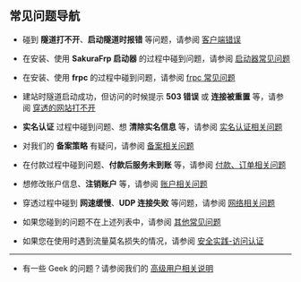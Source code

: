 ## 常见问题导航

- 碰到 **隧道打不开**、**启动隧道时报错** 等问题，请参阅 [客户端错误](/faq/client-error)

- 在安装、使用 **SakuraFrp 启动器** 的过程中碰到问题，请参阅 [启动器常见问题](/faq/launcher)

- 在安装、使用 **frpc** 的过程中碰到问题，请参阅 [frpc 常见问题](/faq/frpc)

- 建站时隧道启动成功，但访问的时候提示 **503 错误** 或 **连接被重置** 等，请参阅 [穿透的网站打不开](/faq/site-inaccessible)

- **实名认证** 过程中碰到问题、想 **清除实名信息** 等，请参阅 [实名认证相关问题](/faq/realname)

- 对我们的 **备案策略** 有疑问，请参阅 [备案相关问题](/faq/beian)

- 在付款过程中碰到问题、**付款后服务未到账** 等，请参阅 [付款、订单相关问题](/faq/payment)

- 想修改账户信息、**注销账户** 等，请参阅 [账户相关问题](/faq/account)

- 穿透过程中碰到 **网速缓慢**、**UDP 连接失败** 等问题，请参阅 [网络相关问题](/faq/network)

- 如果您碰到的问题不在上述列表中，请参阅 [其他常见问题](/faq/misc)

- 如果您在使用时遇到流量莫名损失的情况，请参阅 [安全实践-访问认证](/bestpractice/security#frpc-访问认证)

---

- 有一些 Geek 的问题？请参阅我们的 [高级用户相关说明](/geek)
